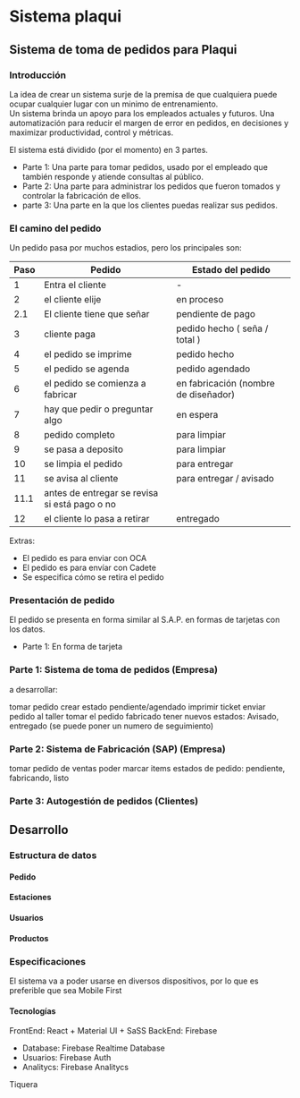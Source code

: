 # Sistema plaqui

## Sistema de toma de pedidos para Plaqui

### Introducción

La idea de crear un sistema surje de la premisa de que cualquiera puede ocupar cualquier lugar con un minimo de entrenamiento.  
Un sistema brinda un apoyo para los empleados actuales y futuros.
Una automatización para reducir el margen de error en pedidos, en decisiones y maximizar productividad, control y métricas. 

El sistema está dividido (por el momento) en 3 partes.

* Parte 1: Una parte para tomar pedidos, usado por el empleado que también responde y atiende consultas al público.
* Parte 2: Una parte para administrar los pedidos que fueron tomados y controlar la fabricación de ellos.
* parte 3: Una parte en la que los clientes puedas realizar sus pedidos. 

### El camino del pedido

Un pedido pasa por muchos estadios, pero los principales son: 

Paso | Pedido  |   Estado del pedido
-- | -- | --
1 | Entra el cliente | -
2 | el cliente elije | en proceso
2.1 | El cliente tiene que señar | pendiente de pago
3 | cliente paga | pedido hecho ( seña / total )
4 | el pedido se imprime | pedido hecho
5 | el pedido se agenda | pedido agendado
6 | el pedido se comienza a fabricar | en fabricación (nombre de diseñador)
7 | hay que pedir o preguntar algo | en espera
8 | pedido completo | para limpiar
9 | se pasa a deposito | para limpiar
10 | se limpia el pedido | para entregar
11 | se avisa al cliente | para entregar / avisado
11.1 | antes de entregar se revisa si está pago o no
12 | el cliente lo pasa a retirar | entregado 
    
Extras: 

* El pedido es para enviar con OCA
* El pedido es para envíar con Cadete
* Se especifica cómo se retira el pedido

### Presentación de pedido

El pedido se presenta en forma similar al S.A.P. en formas de tarjetas con los datos.


* Parte 1: En forma de tarjeta



### Parte 1: Sistema de toma de pedidos (Empresa)

a desarrollar:

tomar pedido
crear estado pendiente/agendado
imprimir ticket
enviar pedido al taller
tomar el pedido fabricado
tener nuevos estados: Avisado, entregado (se puede poner un numero de seguimiento)



### Parte 2: Sistema de Fabricación (SAP) (Empresa)

tomar pedido de ventas
poder marcar items
estados de pedido: pendiente, fabricando, listo


### Parte 3: Autogestión de pedidos (Clientes)


## Desarrollo

### Estructura de datos

#### Pedido

#### Estaciones

#### Usuarios

#### Productos



### Especificaciones

El sistema va a poder usarse en diversos dispositivos, por lo que es preferible que sea Mobile First

#### Tecnologías 

FrontEnd: React + Material UI + SaSS
BackEnd: Firebase
 * Database: Firebase Realtime Database
 * Usuarios: Firebase Auth
 * Analitycs: Firebase Analitycs

Tiquera
